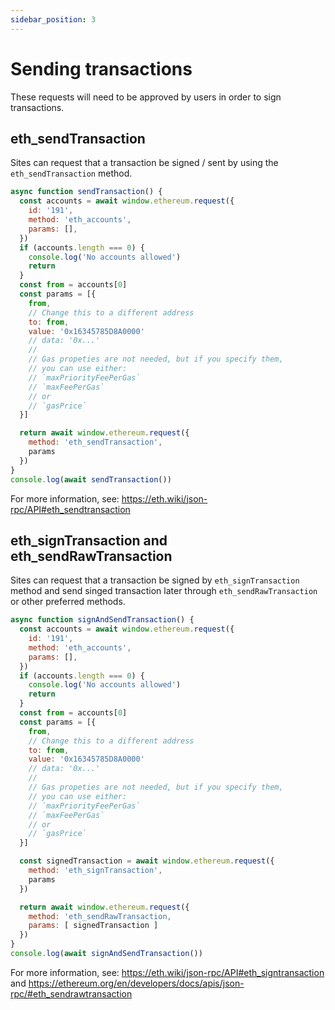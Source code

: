```yaml
---
sidebar_position: 3
---
```


# Sending transactions

These requests will need to be approved by users in order to sign transactions.

## eth_sendTransaction

Sites can request that a transaction be signed / sent by using the `eth_sendTransaction` method.


```js
async function sendTransaction() {
  const accounts = await window.ethereum.request({
    id: '191',
    method: 'eth_accounts',
    params: [],
  })
  if (accounts.length === 0) {
    console.log('No accounts allowed')
    return
  }
  const from = accounts[0]
  const params = [{
    from,
    // Change this to a different address
    to: from,
    value: '0x16345785D8A0000'
    // data: '0x...'
    //
    // Gas propeties are not needed, but if you specify them,
    // you can use either:
    // `maxPriorityFeePerGas`
    // `maxFeePerGas`
    // or
    // `gasPrice`
  }]

  return await window.ethereum.request({
    method: 'eth_sendTransaction',
    params
  })
}
console.log(await sendTransaction())
```

For more information, see: https://eth.wiki/json-rpc/API#eth_sendtransaction

## eth_signTransaction and eth_sendRawTransaction

Sites can request that a transaction be signed by `eth_signTransaction` method
and send singed transaction later through `eth_sendRawTransaction` or other
preferred methods.

```js
async function signAndSendTransaction() {
  const accounts = await window.ethereum.request({
    id: '191',
    method: 'eth_accounts',
    params: [],
  })
  if (accounts.length === 0) {
    console.log('No accounts allowed')
    return
  }
  const from = accounts[0]
  const params = [{
    from,
    // Change this to a different address
    to: from,
    value: '0x16345785D8A0000'
    // data: '0x...'
    //
    // Gas propeties are not needed, but if you specify them,
    // you can use either:
    // `maxPriorityFeePerGas`
    // `maxFeePerGas`
    // or
    // `gasPrice`
  }]

  const signedTransaction = await window.ethereum.request({
    method: 'eth_signTransaction',
    params
  })

  return await window.ethereum.request({
    method: 'eth_sendRawTransaction,
    params: [ signedTransaction ]
  })
}
console.log(await signAndSendTransaction())
```
For more information, see: https://eth.wiki/json-rpc/API#eth_signtransaction
and
https://ethereum.org/en/developers/docs/apis/json-rpc/#eth_sendrawtransaction
